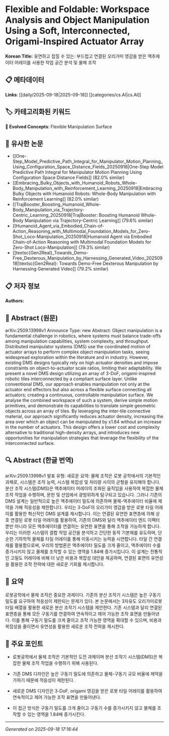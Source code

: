 
# Flexible and Foldable: Workspace Analysis and Object Manipulation Using a Soft, Interconnected, Origami-Inspired Actuator Array

**Korean Title:** 유연하고 접힐 수 있는: 부드럽고 연결된 오리가미 영감을 받은 액추에이터 어레이를 사용한 작업 공간 분석 및 물체 조작

## 📋 메타데이터

**Links**: [[daily/2025-09-18|2025-09-18]] [[categories/cs.AI|cs.AI]]

## 🏷️ 카테고리화된 키워드
**🚀 Evolved Concepts**: Flexible Manipulation Surface

## 🔗 유사한 논문
- [[One-Step_Model_Predictive_Path_Integral_for_Manipulator_Motion_Planning_Using_Configuration_Space_Distance_Fields_20250918|One-Step Model Predictive Path Integral for Manipulator Motion Planning Using Configuration Space Distance Fields]] (82.0% similar)
- [[Embracing_Bulky_Objects_with_Humanoid_Robots_Whole-Body_Manipulation_with_Reinforcement_Learning_20250918|Embracing Bulky Objects with Humanoid Robots: Whole-Body Manipulation with Reinforcement Learning]] (82.0% similar)
- [[TrajBooster_Boosting_Humanoid_Whole-Body_Manipulation_via_Trajectory-Centric_Learning_20250918|TrajBooster: Boosting Humanoid Whole-Body Manipulation via Trajectory-Centric Learning]] (79.6% similar)
- [[Humanoid_Agent_via_Embodied_Chain-of-Action_Reasoning_with_Multimodal_Foundation_Models_for_Zero-Shot_Loco-Manipulation_20250918|Humanoid Agent via Embodied Chain-of-Action Reasoning with Multimodal Foundation Models for Zero-Shot Loco-Manipulation]] (79.3% similar)
- [[textsc{Gen2Real}_Towards_Demo-Free_Dexterous_Manipulation_by_Harnessing_Generated_Video_20250918|\textsc{Gen2Real}: Towards Demo-Free Dexterous Manipulation by Harnessing Generated Video]] (79.2% similar)

## 📋 저자 정보

**Authors:** 

## 📄 Abstract (원문)

arXiv:2509.13998v1 Announce Type: new 
Abstract: Object manipulation is a fundamental challenge in robotics, where systems must balance trade-offs among manipulation capabilities, system complexity, and throughput. Distributed manipulator systems (DMS) use the coordinated motion of actuator arrays to perform complex object manipulation tasks, seeing widespread exploration within the literature and in industry. However, existing DMS designs typically rely on high actuator densities and impose constraints on object-to-actuator scale ratios, limiting their adaptability. We present a novel DMS design utilizing an array of 3-DoF, origami-inspired robotic tiles interconnected by a compliant surface layer. Unlike conventional DMS, our approach enables manipulation not only at the actuator end effectors but also across a flexible surface connecting all actuators; creating a continuous, controllable manipulation surface. We analyse the combined workspace of such a system, derive simple motion primitives, and demonstrate its capabilities to translate simple geometric objects across an array of tiles. By leveraging the inter-tile connective material, our approach significantly reduces actuator density, increasing the area over which an object can be manipulated by x1.84 without an increase in the number of actuators. This design offers a lower cost and complexity alternative to traditional high-density arrays, and introduces new opportunities for manipulation strategies that leverage the flexibility of the interconnected surface.

## 🔍 Abstract (한글 번역)

arXiv:2509.13998v1 발표 유형: 새로운
요약: 물체 조작은 로봇 공학에서의 기본적인 과제로, 시스템은 조작 능력, 시스템 복잡성 및 처리량 사이의 균형을 유지해야 합니다. 분산 조작 시스템(DMS)은 액추에이터 어레이의 조화된 움직임을 사용하여 복잡한 물체 조작 작업을 수행하며, 문헌 및 산업에서 광범위하게 탐구되고 있습니다. 그러나 기존의 DMS 설계는 일반적으로 높은 액추에이터 밀도에 의존하며 물체-액추에이터 비율에 제약을 가해 적응성을 제한합니다. 우리는 3-DoF의 오리가미 영감을 받은 로봇 타일 어레이를 활용한 혁신적인 DMS 설계를 제시합니다. 이는 연결된 유연한 표면층에 의해 상호 연결된 로봇 타일 어레이를 활용하여, 기존의 DMS와 달리 액추에이터 엔드 이펙터뿐만 아니라 모든 액추에이터를 연결하는 유연한 표면을 통해 조작을 가능하게 합니다. 우리는 이러한 시스템의 결합 작업 공간을 분석하고 간단한 동작 기본체를 유도하며, 단순한 기하학적 물체를 타일 어레이를 통해 이동시키는 능력을 시연합니다. 타일 간 연결재를 활용함으로써, 우리의 방법론은 액추에이터 밀도를 크게 줄이고, 액추에이터 수를 증가시키지 않고 물체를 조작할 수 있는 영역을 1.84배 증가시킵니다. 이 설계는 전통적인 고밀도 어레이에 비해 더 낮은 비용과 복잡성 대안을 제공하며, 연결된 표면의 유연성을 활용한 조작 전략에 대한 새로운 기회를 제시합니다.

## 📝 요약

로봇공학에서 물체 조작은 중요한 과제이다. 기존의 분산 조작기 시스템은 높은 구동기 밀도를 요구하여 적응성이 제한되는 문제가 있다. 본 논문에서는 3자유도 오리가미로봇 타일 배열을 활용한 새로운 분산 조작기 시스템을 제안한다. 기존 시스템과 달리 연결된 표면층을 통해 모든 구동기를 연결하여 연속적이고 제어 가능한 조작 표면을 만들어낸다. 이를 통해 구동기 밀도를 크게 줄이고 조작 가능한 영역을 확대할 수 있으며, 비용과 복잡성을 줄이면서 유연성을 활용한 새로운 조작 전략을 제시한다.

## 🎯 주요 포인트

- 로봇공학에서 물체 조작은 기본적인 도전 과제이며 분산 조작기 시스템(DMS)은 복잡한 물체 조작 작업을 수행하기 위해 사용된다.

- 기존 DMS 디자인은 높은 구동기 밀도에 의존하고 물체-구동기 규모 비율에 제약을 가하기 때문에 적응성이 제한된다.

- 새로운 DMS 디자인은 3-DoF, origami 영감을 받은 로봇 타일 어레이를 활용하여 연속적이고 제어 가능한 조작 표면을 만들어낸다.

- 이 접근 방식은 구동기 밀도를 크게 줄이고 구동기 수를 증가시키지 않고 물체를 조작할 수 있는 영역을 1.84배 증가시킨다.

---

*Generated on 2025-09-18 17:16:44*
